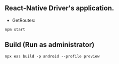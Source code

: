 
## React-Native Driver's application.
- GetRoutes:
```
npm start
```

## Build (Run as administrator)
```
npx eas build -p android --profile preview
```